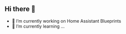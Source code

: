 ## Hi there 👋
- 🔭 I’m currently working on Home Assistant Blueprints
- 🌱 I’m currently learning ...

